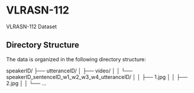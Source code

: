 # VLRASN-112
VLRASN-112 Dataset

## Directory Structure

The data is organized in the following directory structure:

speakerID/
├── utteranceID/
│ ├── video/
│ │ └── speakerID_sentenceID_w1_w2_w3_w4_utteranceID/
│ │ ├── 1.jpg
│ │ ├── 2.jpg
│ │ └── ...
